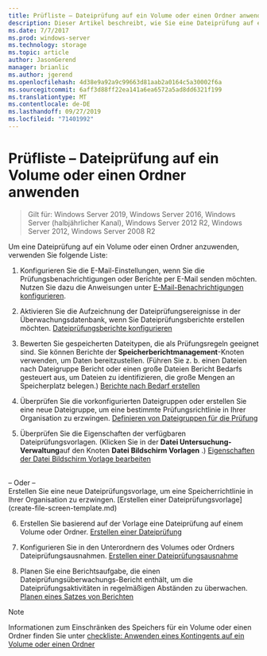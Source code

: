```yaml
---
title: Prüfliste – Dateiprüfung auf ein Volume oder einen Ordner anwenden
description: Dieser Artikel beschreibt, wie Sie eine Dateiprüfung auf ein Volume oder einen Ordner anwenden.
ms.date: 7/7/2017
ms.prod: windows-server
ms.technology: storage
ms.topic: article
author: JasonGerend
manager: brianlic
ms.author: jgerend
ms.openlocfilehash: 4d38e9a92a9c99663d81aab2a0164c5a30002f6a
ms.sourcegitcommit: 6aff3d88ff22ea141a6ea6572a5ad8dd6321f199
ms.translationtype: MT
ms.contentlocale: de-DE
ms.lasthandoff: 09/27/2019
ms.locfileid: "71401992"
---
```

# <a name="checklist---apply-a-file-screen-to-a-volume-or-folder"></a>Prüfliste – Dateiprüfung auf ein Volume oder einen Ordner anwenden

> Gilt für: Windows Server 2019, Windows Server 2016, Windows Server (halbjährlicher Kanal), Windows Server 2012 R2, Windows Server 2012, Windows Server 2008 R2

Um eine Dateiprüfung auf ein Volume oder einen Ordner anzuwenden, verwenden Sie folgende Liste:
1. Konfigurieren Sie die E-Mail-Einstellungen, wenn Sie die Prüfungsbenachrichtigungen oder Berichte per E-Mail senden möchten. Nutzen Sie dazu die Anweisungen unter [E-Mail-Benachrichtigungen konfigurieren](configure-email-notifications.md).

2. Aktivieren Sie die Aufzeichnung der Dateiprüfungsereignisse in der Überwachungsdatenbank, wenn Sie Dateiprüfungsberichte erstellen möchten.
[Dateiprüfungsberichte konfigurieren](configure-file-screen-audit.md)

3. Bewerten Sie gespeicherten Dateitypen, die als Prüfungsregeln geeignet sind. Sie können Berichte der **Speicherberichtmanagement**-Knoten verwenden, um Daten bereitzustellen. (Führen Sie z. b. einen Dateien nach Dateigruppe Bericht oder einen große Dateien Bericht Bedarfs gesteuert aus, um Dateien zu identifizieren, die große Mengen an Speicherplatz belegen.) [Berichte nach Bedarf erstellen](generate-reports-on-demand.md) 

4. Überprüfen Sie die vorkonfigurierten Dateigruppen oder erstellen Sie eine neue Dateigruppe, um eine bestimmte Prüfungsrichtlinie in Ihrer Organisation zu erzwingen. [Definieren von Dateigruppen für die Prüfung](define-file-groups-for-screening.md)  

5. Überprüfen Sie die Eigenschaften der verfügbaren Dateiprüfungsvorlagen. (Klicken Sie in der **Datei Untersuchung-Verwaltung**auf den Knoten **Datei Bildschirm Vorlagen** .) [Eigenschaften der Datei Bildschirm Vorlage bearbeiten](edit-file-screen-template-properties.md) 
<br />
 – Oder –
 <br /> Erstellen Sie eine neue Dateiprüfungsvorlage, um eine Speicherrichtlinie in Ihrer Organisation zu erzwingen.  [Erstellen einer Dateiprüfungsvorlage](create-file-screen-template.md) 

6. Erstellen Sie basierend auf der Vorlage eine Dateiprüfung auf einem Volume oder Ordner. 
 [Erstellen einer Dateiprüfung](create-file-screen.md)
 
7. Konfigurieren Sie in den Unterordnern des Volumes oder Ordners Dateiprüfungsausnahmen. [Erstellen einer Dateiprüfungsausnahme](create-file-screen-exception.md) 

8. Planen Sie eine Berichtsaufgabe, die einen Dateiprüfungsüberwachungs-Bericht enthält, um die Dateiprüfungsaktivitäten in regelmäßigen Abständen zu überwachen.
  [Planen eines Satzes von Berichten](schedule-set-of-reports.md)


> [!NOTE]
> Informationen zum Einschränken des Speichers für ein Volume oder einen Ordner finden Sie unter [checkliste: Anwenden eines Kontingents auf ein Volume oder einen Ordner](checklist-apply-file-screen-to-volume-or-folder.md)